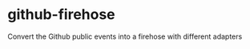 github-firehose
===============

Convert the Github public events into a firehose with different adapters